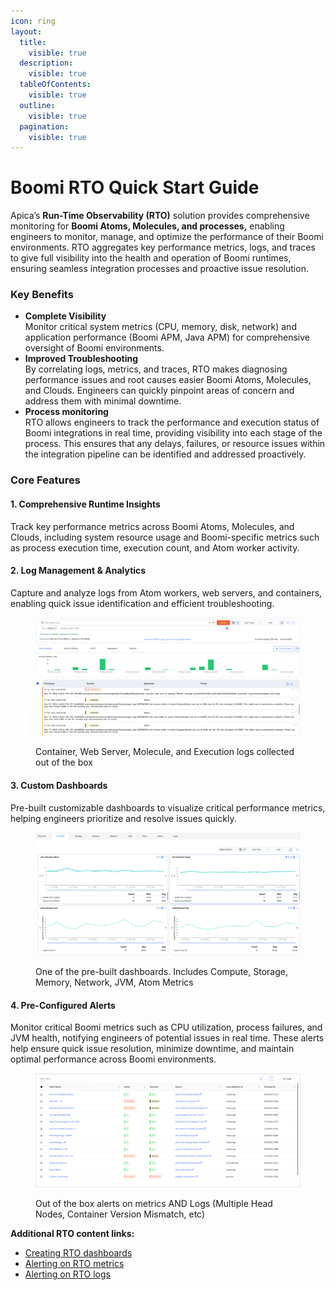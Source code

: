```yaml
---
icon: ring
layout:
  title:
    visible: true
  description:
    visible: true
  tableOfContents:
    visible: true
  outline:
    visible: true
  pagination:
    visible: true
---
```


# Boomi RTO Quick Start Guide

Apica’s **Run-Time Observability (RTO)** solution provides comprehensive monitoring for **Boomi Atoms, Molecules, and processes,** enabling engineers to monitor, manage, and optimize the performance of their Boomi environments. RTO aggregates key performance metrics, logs, and traces to give full visibility into the health and operation of Boomi runtimes, ensuring seamless integration processes and proactive issue resolution.



### Key Benefits

* **Complete Visibility**\
  Monitor critical system metrics (CPU, memory, disk, network) and application performance (Boomi APM, Java APM) for comprehensive oversight of Boomi environments.
* **Improved Troubleshooting**\
  By correlating logs, metrics, and traces, RTO makes diagnosing performance issues and root causes easier Boomi Atoms, Molecules, and Clouds. Engineers can quickly pinpoint areas of concern and address them with minimal downtime.
* **Process monitoring**\
  RTO allows engineers to track the performance and execution status of Boomi integrations in real time, providing visibility into each stage of the process. This ensures that any delays, failures, or resource issues within the integration pipeline can be identified and addressed proactively.&#x20;

### Core Features

#### 1. **Comprehensive Runtime Insights**

Track key performance metrics across Boomi Atoms, Molecules, and Clouds, including system resource usage and Boomi-specific metrics such as process execution time, execution count, and Atom worker activity.

#### 2. **Log Management & Analytics**

Capture and analyze logs from Atom workers, web servers, and containers, enabling quick issue identification and efficient troubleshooting.

<figure><img src="../../.gitbook/assets/image (1) (1) (1) (1) (1) (1) (1) (1) (1) (1).png" alt=""><figcaption><p>Container, Web Server, Molecule, and Execution logs collected out of the box</p></figcaption></figure>

#### 3. **Custom Dashboards**

Pre-built customizable dashboards to visualize critical performance metrics, helping engineers prioritize and resolve issues quickly.

<figure><img src="../../.gitbook/assets/image (1) (1) (1) (1) (1) (1) (1) (1) (1).png" alt=""><figcaption><p>One of the pre-built dashboards. Includes Compute, Storage, Memory, Network, JVM, Atom Metrics</p></figcaption></figure>

#### 4. Pre-Configured Alerts

Monitor critical Boomi metrics such as CPU utilization, process failures, and JVM health, notifying engineers of potential issues in real time. These alerts help ensure quick issue resolution, minimize downtime, and maintain optimal performance across Boomi environments.

<figure><img src="../../.gitbook/assets/image (2) (1) (1) (1) (1) (1).png" alt=""><figcaption><p>Out of the box alerts on metrics AND Logs (Multiple Head Nodes, Container Version Mismatch, etc)</p></figcaption></figure>

**Additional RTO content links:**

* [Creating RTO dashboards](rto-dashboarding.md)
* [Alerting on RTO metrics](alerting-on-rto-metrics.md)
* [Alerting on RTO logs](alerting-on-rto-logs.md)
